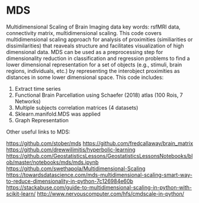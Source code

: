 # MDS
Multidimensional Scaling of Brain Imaging data
key words: rsfMRI data, connectivity matrix, multidimensional scaling. This code covers multidimensional scaling approach for analysis of proximities (similiarities or dissimilarities) that reaveals structure and facilitates visualization of high dimensional data. 
MDS can be used as a preprocessing step for dimensionality reduction in classification and regression problems to find a lower dimensional representation for a set of  objects (e.g., stimuli, brain regions, individuals, etc.) by representing the interobject proximities as distances in some lower dimensional space. 
This code includes: 
1. Extract time series 
2. Functional Brain Parcellation using Schaefer (2018) atlas (100 Rois, 7 Networks)
3. Multiple subjects correlation matrices (4 datasets)
4. Sklearn.manifold.MDS was applied
5. Graph Representation 


Other useful links to MDS: 

https://github.com/stober/mds
https://github.com/fredcallaway/brain_matrix
https://github.com/drewwilimitis/hyperbolic-learning
https://github.com/GeostatisticsLessons/GeostatisticsLessonsNotebooks/blob/master/notebooks/mds/mds.ipynb
https://github.com/swethapola/Multidimensional-Scaling
https://towardsdatascience.com/mds-multidimensional-scaling-smart-way-to-reduce-dimensionality-in-python-7c126984e60b
https://stackabuse.com/guide-to-multidimensional-scaling-in-python-with-scikit-learn/
http://www.nervouscomputer.com/hfs/cmdscale-in-python/
